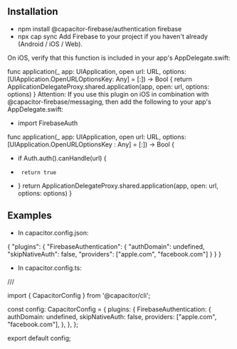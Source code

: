 ## Installation
- npm install @capacitor-firebase/authentication firebase
- npx cap sync
Add Firebase to your project if you haven't already (Android / iOS / Web).

On iOS, verify that this function is included in your app's AppDelegate.swift:

func application(_ app: UIApplication, open url: URL, options: [UIApplication.OpenURLOptionsKey: Any] = [:]) -> Bool {
  return ApplicationDelegateProxy.shared.application(app, open: url, options: options)
}
Attention: If you use this plugin on iOS in combination with @capacitor-firebase/messaging, then add the following to your app's AppDelegate.swift:

+ import FirebaseAuth

func application(_ app: UIApplication, open url: URL, options: [UIApplication.OpenURLOptionsKey : Any] = [:]) -> Bool {
+    if Auth.auth().canHandle(url) {
+      return true
+    }
    return ApplicationDelegateProxy.shared.application(app, open: url, options: options)
}

## Examples
- In capacitor.config.json:

{
  "plugins": {
    "FirebaseAuthentication": {
      "authDomain": undefined,
      "skipNativeAuth": false,
      "providers": ["apple.com", "facebook.com"]
    }
  }
}

- In capacitor.config.ts:

/// <reference types="@capacitor-firebase/authentication" />

import { CapacitorConfig } from '@capacitor/cli';

const config: CapacitorConfig = {
  plugins: {
    FirebaseAuthentication: {
      authDomain: undefined,
      skipNativeAuth: false,
      providers: ["apple.com", "facebook.com"],
    },
  },
};

export default config;